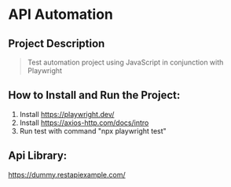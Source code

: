 # API Automation


## Project Description

> Test automation project using JavaScript in conjunction with Playwright

## How to Install and Run the Project:
1. Install https://playwright.dev/
2. Install https://axios-http.com/docs/intro
3. Run test with command "npx playwright test"

## Api Library:
https://dummy.restapiexample.com/
